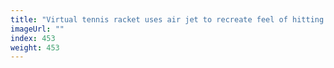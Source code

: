 ```yaml
---
title: "Virtual tennis racket uses air jet to recreate feel of hitting a ball"
imageUrl: ""
index: 453
weight: 453
---
```

